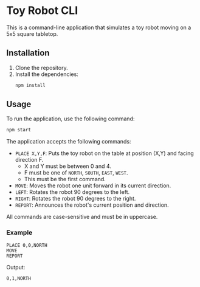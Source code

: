 # Toy Robot CLI

This is a command-line application that simulates a toy robot moving on a 5x5 square tabletop.

## Installation

1. Clone the repository.
2. Install the dependencies:
   ```bash
   npm install
   ```

## Usage

To run the application, use the following command:

```bash
npm start
```

The application accepts the following commands:

- `PLACE X,Y,F`: Puts the toy robot on the table at position (X,Y) and facing direction F.
  - X and Y must be between 0 and 4.
  - F must be one of `NORTH`, `SOUTH`, `EAST`, `WEST`.
  - This must be the first command.
- `MOVE`: Moves the robot one unit forward in its current direction.
- `LEFT`: Rotates the robot 90 degrees to the left.
- `RIGHT`: Rotates the robot 90 degrees to the right.
- `REPORT`: Announces the robot's current position and direction.

All commands are case-sensitive and must be in uppercase.

### Example

```
PLACE 0,0,NORTH
MOVE
REPORT
```

Output:
```
0,1,NORTH
```
